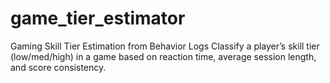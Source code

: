 # game_tier_estimator
Gaming Skill Tier Estimation from Behavior Logs  Classify a player’s skill tier (low/med/high) in a game based on reaction time,  average session length, and score consistency.
